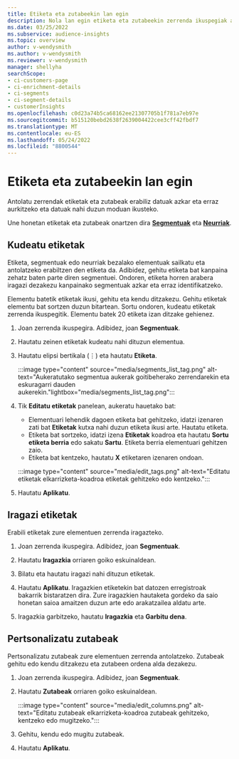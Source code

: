 ```yaml
---
title: Etiketa eta zutabeekin lan egin
description: Nola lan egin etiketa eta zutabeekin zerrenda ikuspegiak antolatzeko
ms.date: 03/25/2022
ms.subservice: audience-insights
ms.topic: overview
author: v-wendysmith
ms.author: v-wendysmith
ms.reviewer: v-wendysmith
manager: shellyha
searchScope:
- ci-customers-page
- ci-enrichment-details
- ci-segments
- ci-segment-details
- customerInsights
ms.openlocfilehash: c0d23a74b5ca68162ee21307705b1f781a7eb97e
ms.sourcegitcommit: b515120bebd2638f2639004422cee3cff42fbdf7
ms.translationtype: MT
ms.contentlocale: eu-ES
ms.lasthandoff: 05/24/2022
ms.locfileid: "8800544"
---
```

# <a name="work-with-tags-and-columns"></a>Etiketa eta zutabeekin lan egin

Antolatu zerrendak etiketak eta zutabeak erabiliz datuak azkar eta erraz aurkitzeko eta datuak nahi duzun moduan ikusteko.

Une honetan etiketak eta zutabeak onartzen dira **[Segmentuak](segments.md)** eta **[Neurriak](measures.md)**.

## <a name="manage-tags"></a>Kudeatu etiketak

Etiketa, segmentuak edo neurriak bezalako elementuak sailkatu eta antolatzeko erabiltzen den etiketa da. Adibidez, gehitu etiketa bat kanpaina zehatz baten parte diren segmentuei. Ondoren, etiketa horren arabera iragazi dezakezu kanpainako segmentuak azkar eta erraz identifikatzeko.

Elementu batetik etiketak ikusi, gehitu eta kendu ditzakezu. Gehitu etiketak elementu bat sortzen duzun bitartean. Sortu ondoren, kudeatu etiketak zerrenda ikuspegitik. Elementu batek 20 etiketa izan ditzake gehienez.

1. Joan zerrenda ikuspegira. Adibidez, joan **Segmentuak**.

1. Hautatu zeinen etiketak kudeatu nahi dituzun elementua.

1. Hautatu elipsi bertikala (&vellip;) eta hautatu **Etiketa**.

   :::image type="content" source="media/segments_list_tag.png" alt-text="Aukeratutako segmentua aukerak goitibeherako zerrendarekin eta eskuragarri dauden aukerekin."lightbox="media/segments_list_tag.png":::

1. Tik **Editatu etiketak** panelean, aukeratu hauetako bat:

   - Elementuari lehendik dagoen etiketa bat gehitzeko, idatzi izenaren zati bat **Etiketak** kutxa nahi duzun etiketa ikusi arte. Hautatu etiketa.
   - Etiketa bat sortzeko, idatzi izena **Etiketak** koadroa eta hautatu **Sortu etiketa berria** edo sakatu **Sartu**. Etiketa berria elementuari gehitzen zaio.
   - Etiketa bat kentzeko, hautatu **X** etiketaren izenaren ondoan.

   :::image type="content" source="media/edit_tags.png" alt-text="Editatu etiketak elkarrizketa-koadroa etiketak gehitzeko edo kentzeko.":::

1. Hautatu **Aplikatu**.

## <a name="filter-on-tags"></a>Iragazi etiketak

Erabili etiketak zure elementuen zerrenda iragazteko.

1. Joan zerrenda ikuspegira. Adibidez, joan **Segmentuak**.

1. Hautatu **Iragazkia** orriaren goiko eskuinaldean.

1. Bilatu eta hautatu iragazi nahi dituzun etiketak.

1. Hautatu **Aplikatu**. Iragazkien etiketekin bat datozen erregistroak bakarrik bistaratzen dira. Zure iragazkien hautaketa gordeko da saio honetan saioa amaitzen duzun arte edo arakatzailea aldatu arte.

1. Iragazkia garbitzeko, hautatu **Iragazkia** eta **Garbitu dena**.

## <a name="customize-columns"></a>Pertsonalizatu zutabeak

Pertsonalizatu zutabeak zure elementuen zerrenda antolatzeko. Zutabeak gehitu edo kendu ditzakezu eta zutabeen ordena alda dezakezu.

1. Joan zerrenda ikuspegira. Adibidez, joan **Segmentuak**.

1. Hautatu **Zutabeak** orriaren goiko eskuinaldean.

   :::image type="content" source="media/edit_columns.png" alt-text="Editatu zutabeak elkarrizketa-koadroa zutabeak gehitzeko, kentzeko edo mugitzeko.":::

1. Gehitu, kendu edo mugitu zutabeak.

1. Hautatu **Aplikatu**.
